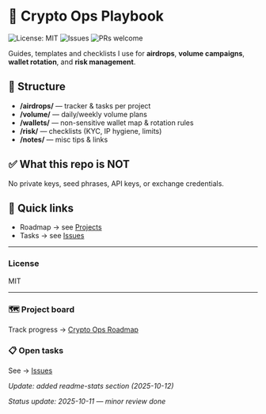 # 🧭 Crypto Ops Playbook

![License: MIT](https://img.shields.io/badge/License-MIT-green.svg)
![Issues](https://img.shields.io/github/issues/soulmxs/crypto-ops-playbook)
![PRs welcome](https://img.shields.io/badge/PRs-welcome-brightgreen)

Guides, templates and checklists I use for **airdrops**, **volume campaigns**, **wallet rotation**, and **risk management**.

## 📂 Structure
- **/airdrops/** — tracker & tasks per project
- **/volume/** — daily/weekly volume plans
- **/wallets/** — non-sensitive wallet map & rotation rules
- **/risk/** — checklists (KYC, IP hygiene, limits)
- **/notes/** — misc tips & links

## ✅ What this repo is NOT
No private keys, seed phrases, API keys, or exchange credentials.

## 🔗 Quick links
- Roadmap → see [Projects](../../projects)
- Tasks → see [Issues](../../issues)

---
### License
MIT

---

### 🗺️ Project board
Track progress → [Crypto Ops Roadmap](../../projects)

### 📋 Open tasks
See → [Issues](../../issues)


_Update: added readme-stats section (2025-10-12)_


_Status update: 2025-10-11 — minor review done_

